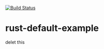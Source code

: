 [![Build Status](https://travis-ci.com/yilmzfurkan/rust-default-example.svg?branch=master)](https://travis-ci.com/yilmzfurkan/rust-default-example)
# rust-default-example
delet this
